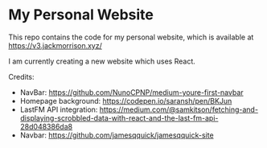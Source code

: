 # My Personal Website

This repo contains the code for my personal website, which is available at https://v3.jackmorrison.xyz/

I am currently creating a new website which uses React.

Credits:

- NavBar: https://github.com/NunoCPNP/medium-youre-first-navbar
- Homepage background: https://codepen.io/saransh/pen/BKJun
- LastFM API integration: https://medium.com/@samkitson/fetching-and-displaying-scrobbled-data-with-react-and-the-last-fm-api-28d048386da8
- Navbar: https://github.com/jamesqquick/jamesqquick-site
